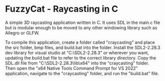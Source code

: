 # FuzzyCat - Raycasting in C
A simple 3D raycasting application written in C. It uses SDL in the main.c file but is modular enough to be moved to any other windowing library such as Allegro or GLFW. 

To compile this application, create a folder called "craycasting" and place the src folder, bmp files, and build.bat into the folder. Install the SDL2-2.28.3 dev library for visual studio at "C:\SDL2-2.28.3" or wherever you want, updating the build.bat file to refer to the correct library directory. Copy the SDL.dll file from "C:\SDL2-2.28.3\lib\x64" into the "craycasting" folder. Then open the "x64 Native Tools Command Prompt for VS 2022" application, navigate to the "craycasting" folder, and run the "build.bat" file. 
